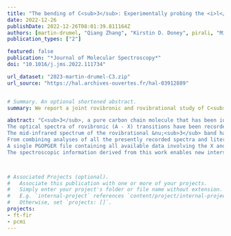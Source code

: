 ```yaml
---
title: "The bending of C<sub>3</sub>: Experimentally probing the <i>l</i>-type doubling and resonance"
date: 2022-12-26
publishDate: 2022-12-26T08:01:39.811164Z
authors: [martin-drumel, "Qiang Zhang", "Kirstin D. Doney", pirali, "Michel Vervloet", "Dennis Tokaryk",  "Colin Western", "Harold Linnartz", "Yang Chen", "Dongfeng Zhao"]
publication_types: ["2"]

featured: false
publication: "*Journal of Molecular Spectroscopy*"
doi: "10.1016/j.jms.2022.111734"

url_dataset: "2023-martin-drumel-C3.zip"
url_source: "https://hal.archives-ouvertes.fr/hal-03912889"


# Summary. An optional shortened abstract.
summary: We report a joint rovibronic and rovibrational study of C<sub>3</sub>.

abstract: "C<sub>3</sub>, a pure carbon chain molecule that has been identified in different astronomical environments, is considered a good probe of kinetic temperatures through observation of transitions involving its low-lying bending mode (&nu;<sub>2</sub>) in its ground electronic state. The present laboratory work aims to investigate this bending mode with multiple quanta of excitation by combining recordings of high resolution optical and infrared spectra of C<sub>3</sub> produced in discharge experiments. 
The optical spectra of rovibronic (A - X) transitions have been recorded by laser induced fluorescence spectroscopy using a single longitude mode optical parametric oscillator as narrow bandwidth laser source at the University of Science and Technology of China. 36 bands originating from X(0*v*<sub>2</sub>0), *v*<sub>2</sub> = 0-5, are assigned. 
The mid-infrared spectrum of the rovibrational &nu;<sub>3</sub> band has been recorded by Fourier-transform infrared spectroscopy using a globar source on the AILES beamline of the SOLEIL synchrotron facility. The spectrum reveals hot bands involving up to 5 quanta of excitation in &nu;<sub>2</sub>.  
From combining analyses of all the presently recorded spectra and literature data, accurate rotational parameters and absolute energy levels of C<sub>3</sub>, in particular for states involving the bending mode, are determined.  
A single PGOPGER file containing all available data involving the X and A states (literature and present study) is used to fit all the data.
The spectroscopic information derived from this work enables new interstellar searches for C<sub>3</sub>, not only in the infrared and optical regions investigated here but also notably in the &nu;<sub>2</sub> band region (around 63 cm<sup>-1</sup>) where vibrational satellites can now be accurately predicted. This makes C<sub>3</sub> a universal diagnostic tool to study very different astronomical environments, from dark and dense to translucent clouds. "



# Associated Projects (optional).
#   Associate this publication with one or more of your projects.
#   Simply enter your project's folder or file name without extension.
#   E.g. `internal-project` references `content/project/internal-project/index.md`.
#   Otherwise, set `projects: []`.
projects:
- ft-fir
- pcmi
---
```


